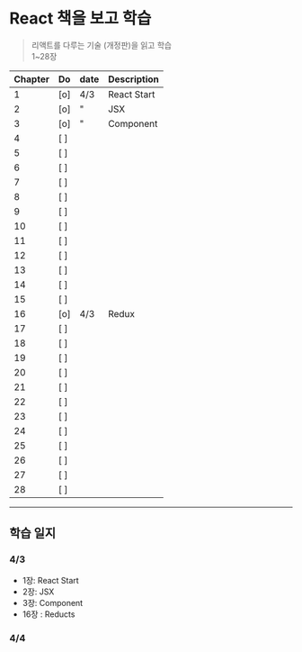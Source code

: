 # React 책을 보고 학습

> 리액트를 다루는 기술 (개정판)을 읽고 학습 <br/>
> 1~28장

| Chapter | Do  | date | Description |
| ------- | --- | ---- | ----------- |
| 1       | [o] | 4/3  | React Start |
| 2       | [o] | "    | JSX         |
| 3       | [o] | "    | Component   |
| 4       | [ ] |      |             |
| 5       | [ ] |      |             |
| 6       | [ ] |      |             |
| 7       | [ ] |      |             |
| 8       | [ ] |      |             |
| 9       | [ ] |      |             |
| 10      | [ ] |      |             |
| 11      | [ ] |      |             |
| 12      | [ ] |      |             |
| 13      | [ ] |      |             |
| 14      | [ ] |      |             |
| 15      | [ ] |      |             |
| 16      | [o] | 4/3  | Redux       |
| 17      | [ ] |      |             |
| 18      | [ ] |      |             |
| 19      | [ ] |      |             |
| 20      | [ ] |      |             |
| 21      | [ ] |      |             |
| 22      | [ ] |      |             |
| 23      | [ ] |      |             |
| 24      | [ ] |      |             |
| 25      | [ ] |      |             |
| 26      | [ ] |      |             |
| 27      | [ ] |      |             |
| 28      | [ ] |      |             |

---

## 학습 일지

### 4/3

- 1장: React Start
- 2장: JSX
- 3장: Component
- 16장 : Reducts

### 4/4
